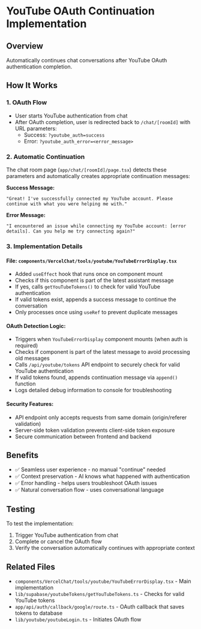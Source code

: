 # YouTube OAuth Continuation Implementation

## Overview
Automatically continues chat conversations after YouTube OAuth authentication completion.

## How It Works

### 1. OAuth Flow
- User starts YouTube authentication from chat
- After OAuth completion, user is redirected back to `/chat/[roomId]` with URL parameters:
  - Success: `?youtube_auth=success`
  - Error: `?youtube_auth_error=<error_message>`

### 2. Automatic Continuation
The chat room page (`app/chat/[roomId]/page.tsx`) detects these parameters and automatically creates appropriate continuation messages:

**Success Message:**
```
"Great! I've successfully connected my YouTube account. Please continue with what you were helping me with."
```

**Error Message:**
```
"I encountered an issue while connecting my YouTube account: [error details]. Can you help me try connecting again?"
```

### 3. Implementation Details

#### File: `components/VercelChat/tools/youtube/YouTubeErrorDisplay.tsx`
- Added `useEffect` hook that runs once on component mount
- Checks if this component is part of the latest assistant message
- If yes, calls `getYouTubeTokens()` to check for valid YouTube authentication
- If valid tokens exist, appends a success message to continue the conversation
- Only processes once using `useRef` to prevent duplicate messages

#### OAuth Detection Logic:
- Triggers when `YouTubeErrorDisplay` component mounts (when auth is required)
- Checks if component is part of the latest message to avoid processing old messages
- Calls `/api/youtube/tokens` API endpoint to securely check for valid YouTube authentication
- If valid tokens found, appends continuation message via `append()` function
- Logs detailed debug information to console for troubleshooting

#### Security Features:
- API endpoint only accepts requests from same domain (origin/referer validation)
- Server-side token validation prevents client-side token exposure
- Secure communication between frontend and backend

## Benefits
- ✅ Seamless user experience - no manual "continue" needed
- ✅ Context preservation - AI knows what happened with authentication
- ✅ Error handling - helps users troubleshoot OAuth issues
- ✅ Natural conversation flow - uses conversational language

## Testing
To test the implementation:
1. Trigger YouTube authentication from chat
2. Complete or cancel the OAuth flow
3. Verify the conversation automatically continues with appropriate context

## Related Files
- `components/VercelChat/tools/youtube/YouTubeErrorDisplay.tsx` - Main implementation
- `lib/supabase/youtubeTokens/getYouTubeTokens.ts` - Checks for valid YouTube tokens
- `app/api/auth/callback/google/route.ts` - OAuth callback that saves tokens to database
- `lib/youtube/youtubeLogin.ts` - Initiates OAuth flow